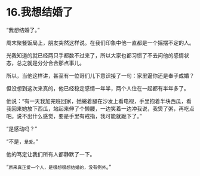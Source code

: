 # 16.我想结婚了

“我想结婚了。”

周末聚餐饭局上，朋友突然这样说。在我们印象中他一直都是一个摇摆不定的人。

光我知道的就已经两只手都数不过来了，所以大家也都习惯了不去问他的感情状态，总之就是分分合合那点事儿。

所以，当他这样讲，甚至有一位哥们儿下意识接了一句：家里逼你还是奉子成婚？

但没想到这次来真的，他已经稳定感情一年半，两个人住在一起都有半年多了。

他说：“有一天我加完班回家，她蜷着腿在沙发上看电视，手里抱着半块西瓜，看我回来她放下西瓜，站起来伸了个懒腰，一边笑着一边冲我说，我煲了粥，再吃点吧。说不出什么感觉，要是手里有戒指，我可能就跪下了。”

“是感动吗？”

“不是，`是爱`。”

他的笃定让我们所有人都静默了一下。

“`原来真正爱一个人，是很想很想结婚的，没有例外`。”

